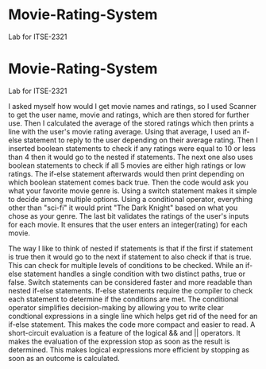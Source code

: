 # Movie-Rating-System
Lab for ITSE-2321

# Movie-Rating-System
Lab for ITSE-2321

I asked myself how would I get movie names and ratings, so I used Scanner to get the user name, movie and ratings, which are then stored for further use. Then I calculated the average of the stored ratings which then prints a line with the user's movie rating average. Using that average, I used an if-else statement to reply to the user depending on their average rating. Then I inserted boolean statements to check if any ratings were equal to 10 or less than 4 then it would go to the nested if statements. The next one also uses boolean statements to check if all 5 movies are either high ratings or low ratings. The if-else statement afterwards would then print depending on which boolean statement comes back true. Then the code would ask you what your favorite movie genre is. Using a switch statement makes it simple to decide among multiple options. Using a conditional operator, everything other than "sci-fi" it would print "The Dark Knight" based on what you chose as your genre. The last bit validates the ratings of the user's inputs for each movie. It ensures that the user enters an integer(rating) for each movie. 



The way I like to think of nested if statements is that if the first if statement is true then it would go to the next if statement to also check if that is true. This can check for multiple levels of conditions to be checked.
While an if-else statement handles a single condition with two distinct paths, true or false.
Switch statements can be considered faster and more readable than nested if-else statements. If-else statements require the compiler to check each statement to determine if the conditions are met.
The conditional operator simplifies decision-making by allowing you to write clear condtional expressions in a single line which helps get rid of the need for an if-else statement. This makes the code more compact and easier to read. 
A short-circuit evaluation is a feature of the logical && and || operators. It makes the evaluation of the expression stop as soon as the result is determined. This makes logical expressions more efficient by stopping as soon as an outcome is calculated. 
